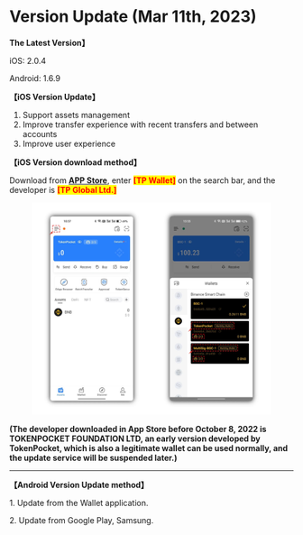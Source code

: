 # Version Update (Mar 11th, 2023)

**The Latest Version】**

iOS: 2.0.4

Android: 1.6.9



**【iOS Version Update】**

1. Support assets management
2. Improve transfer experience with recent transfers and between accounts
3. Improve user experience



**【iOS Version download method】‌**

&#x20; Download from [**APP Store**](https://apps.apple.com/hk/app/tp-global-wallet/id6444625622), enter <mark style="color:red;">**\[TP Wallet]**</mark> on the search bar, and the developer is <mark style="color:red;">**\[TP Global Ltd.]**</mark>

<figure><img src="../../.gitbook/assets/image (1) (2).png" alt=""><figcaption></figcaption></figure>

**(The developer downloaded in App Store before October 8, 2022 is TOKENPOCKET FOUNDATION LTD, an early version developed by TokenPocket, which is also a legitimate wallet can be used normally, and the update service will be suspended later.)**

****

**【Android Version Update method】**

&#x20;1\. Update from the Wallet application.

&#x20;2\. Update from Google Play, Samsung.
